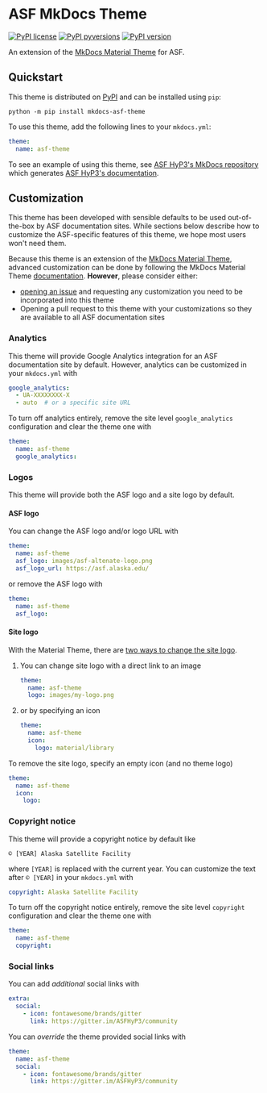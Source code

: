 # ASF MkDocs Theme

[![PyPI license](https://img.shields.io/pypi/l/mkdocs-asf-theme.svg)](https://pypi.python.org/pypi/mkdocs-asf-theme/)
[![PyPI pyversions](https://img.shields.io/pypi/pyversions/mkdocs-asf-theme.svg)](https://pypi.python.org/pypi/mkdocs-asf-theme/)
[![PyPI version](https://img.shields.io/pypi/v/mkdocs-asf-theme.svg)](https://pypi.python.org/pypi/mkdocs-asf-theme/)

An extension of the [MkDocs Material Theme](https://squidfunk.github.io/mkdocs-material/)
for ASF.

## Quickstart

This theme is distributed on [PyPI](https://pypi.org/project/mkdocs-asf-theme/) and can be installed using `pip`:
```
python -m pip install mkdocs-asf-theme
```

To use this theme, add the following lines to your `mkdocs.yml`:
```yaml
theme:
  name: asf-theme
```

To see an example of using this theme, see [ASF HyP3's MkDocs repository](https://github.com/ASFHyP3/ASFHyP3)
which generates [ASF HyP3's documentation](https://hyp3-docs.asf.alaska.edu/).

## Customization

This theme has been developed with sensible defaults to be used out-of-the-box by
ASF documentation sites. While sections below describe how to customize the
ASF-specific features of this theme, we hope most users won't need them.

Because this theme is an extension of the [MkDocs Material Theme](https://squidfunk.github.io/mkdocs-material/),
advanced customization can be done by following the MkDocs Material Theme
[documentation](https://squidfunk.github.io/mkdocs-material/). **However**, please
consider either:
* [opening an issue](https://github.com/ASFHyP3/asf-mkdocs-theme/issues)
  and requesting any customization you need to be incorporated into this theme
* Opening a pull request to this theme with your customizations so they are available
  to all ASF documentation sites

### Analytics

This theme will provide Google Analytics integration for an ASF documentation site 
by default. However, analytics can be customized in your `mkdocs.yml` with
```yaml
google_analytics:
  - UA-XXXXXXXX-X
  - auto  # or a specific site URL
```

To turn off analytics entirely, remove the site level `google_analytics`
configuration and clear the theme one with
```yaml
theme:
  name: asf-theme
  google_analytics:
```

### Logos

This theme will provide both the ASF logo and a site logo by default.

#### ASF logo

You can change the ASF logo and/or logo URL with
```yaml
theme:
  name: asf-theme
  asf_logo: images/asf-altenate-logo.png
  asf_logo_url: https://asf.alaska.edu/
```

or remove the ASF logo with
```yaml
theme:
  name: asf-theme
  asf_logo:
```

#### Site logo
With the Material Theme, there are
[two ways to change the site logo](https://squidfunk.github.io/mkdocs-material/setup/changing-the-logo-and-icons/#logo).

1. You can change site logo with a direct link to an image
   ```yaml
   theme:
     name: asf-theme
     logo: images/my-logo.png
   ```

2. or by specifying an icon
   ```yaml
   theme:
     name: asf-theme
     icon:
       logo: material/library
   ```


To remove the site logo, specify an empty icon (and no theme logo)
```yaml
theme:
  name: asf-theme
  icon:
    logo:
```

### Copyright notice

This theme will provide a copyright notice by default like
```
© [YEAR] Alaska Satellite Facility
```
where `[YEAR]` is replaced with the current year. You can customize the text after
`© [YEAR]` in your `mkdocs.yml` with
```yaml
copyright: Alaska Satellite Facility
```

To turn off the copyright notice entirely, remove the site level `copyright`
configuration and clear the theme one with
```yaml
theme:
  name: asf-theme
  copyright:
```

### Social links

You can add *additional* social links with
```yaml
extra:
  social:
    - icon: fontawesome/brands/gitter
      link: https://gitter.im/ASFHyP3/community
```
 
You can *override* the theme provided social links with
```yaml
theme:
  name: asf-theme
  social:
    - icon: fontawesome/brands/gitter
      link: https://gitter.im/ASFHyP3/community
```
